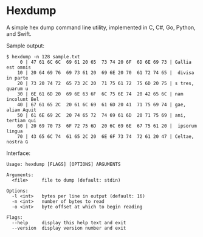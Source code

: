 
Hexdump
=======

A simple hex dump command line utility, implemented in C, C#, Go, Python, and Swift.

Sample output:

    $ hexdump -n 128 sample.txt
         0 | 47 61 6C 6C  69 61 20 65  73 74 20 6F  6D 6E 69 73 | Gallia est omnis
        10 | 20 64 69 76  69 73 61 20  69 6E 20 70  61 72 74 65 |  divisa in parte
        20 | 73 20 74 72  65 73 2C 20  71 75 61 72  75 6D 20 75 | s tres, quarum u
        30 | 6E 61 6D 20  69 6E 63 6F  6C 75 6E 74  20 42 65 6C | nam incolunt Bel
        40 | 67 61 65 2C  20 61 6C 69  61 6D 20 41  71 75 69 74 | gae, aliam Aquit
        50 | 61 6E 69 2C  20 74 65 72  74 69 61 6D  20 71 75 69 | ani, tertiam qui
        60 | 20 69 70 73  6F 72 75 6D  20 6C 69 6E  67 75 61 20 |  ipsorum lingua
        70 | 43 65 6C 74  61 65 2C 20  6E 6F 73 74  72 61 20 47 | Celtae, nostra G

Interface:

    Usage: hexdump [FLAGS] [OPTIONS] ARGUMENTS

    Arguments:
      <file>     file to dump (default: stdin)

    Options:
      -l <int>   bytes per line in output (default: 16)
      -n <int>   number of bytes to read
      -o <int>   byte offset at which to begin reading

    Flags:
      --help     display this help text and exit
      --version  display version number and exit
